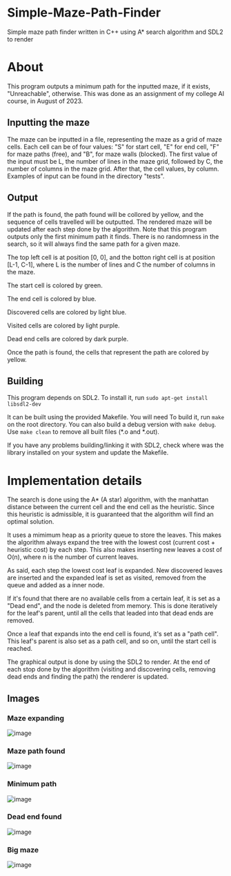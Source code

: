 # Simple-Maze-Path-Finder
Simple maze path finder written in C++ using A* search algorithm and SDL2 to render

# About
This program outputs a minimum path for the inputted maze, if it exists, "Unreachable", otherwise. This was done as an assignment of my college AI course, in August of 2023.

## Inputting the maze
The maze can be inputted in a file, representing the maze as a grid of maze cells.
Each cell can be of four values: "S" for start cell, "E" for end cell, "F" for maze paths (free), and "B", for maze walls (blocked).
The first value of the input must be L, the number of lines in the maze grid, followed by C, the number of columns in the maze grid.
After that, the cell values, by column. Examples of input can be found in the directory "tests".

## Output
If the path is found, the path found will be collored by yellow, and the sequence of cells travelled will be outputted. The rendered maze will be updated after each step done by the algorithm. Note that this program outputs only the first minimum path it finds.
There is no randomness in the search, so it will always find the same path for a given maze.

The top left cell is at position [0, 0], and the botton right cell is at position [L-1, C-1], where L is the number of lines and C the number of columns in the maze.

The start cell is colored by green.

The end cell is colored by blue.

Discovered cells are colored by light blue.

Visited cells are colored by light purple.

Dead end cells are colored by dark purple.

Once the path is found, the cells that represent the path are colored by yellow.

## Building
This program depends on SDL2. To install it, run
`sudo apt-get install libsdl2-dev`

It can be built using the provided Makefile. You will need To build it, run `make` on the root directory. You can also build a debug version with `make debug`.
Use `make clean` to remove all built files (*.o and *.out).

If you have any problems building/linking it with SDL2, check where was the library installed on your system and update the Makefile.

# Implementation details
The search is done using the A* (A star) algorithm, with the manhattan distance between the current cell and the end cell as the heuristic.
Since this heuristic is admissible, it is guaranteed that the algorithm will find an optimal solution.

It uses a mimimum heap as a priority queue to store the leaves. This makes the algorithm always expand the tree with the lowest cost (current cost + heuristic cost) by each step.
This also makes inserting new leaves a cost of O(n), where n is the number of current leaves.

As said, each step the lowest cost leaf is expanded. New discovered leaves are inserted and the expanded leaf is set as visited, removed from the queue and added as a inner node.

If it's found that there are no available cells from a certain leaf, it is set as a "Dead end", and the node is deleted from memory. This is done iteratively for the leaf's parent,
until all the cells that leaded into that dead ends are removed.

Once a leaf that expands into the end cell is found, it's set as a "path cell". This leaf's parent is also set as a path cell, and so on, until the start cell is reached.

The graphical output is done by using the SDL2 to render. At the end of each stop done by the algorithm (visiting and discovering cells, removing dead ends and finding the path) the renderer is updated.

## Images
### Maze expanding
![image](https://github.com/caiovpsilveira/Simple-Maze-Path-Finder/assets/86082269/90ddf8f3-43fb-4885-ad14-04113789e69c)
### Maze path found
![image](https://github.com/caiovpsilveira/Simple-Maze-Path-Finder/assets/86082269/714dc744-c41f-48b3-8923-fa02294ef405)
### Minimum path
![image](https://github.com/caiovpsilveira/Simple-Maze-Path-Finder/assets/86082269/4535ad95-20dc-4591-9bc3-991005652c98)
### Dead end found
![image](https://github.com/caiovpsilveira/Simple-Maze-Path-Finder/assets/86082269/7979a2ac-0c0c-4813-b87c-4346cf377ff4)
### Big maze
![image](https://github.com/caiovpsilveira/Simple-Maze-Path-Finder/assets/86082269/b64ae94e-654e-4570-a5a5-a1f4b92f37cc)



